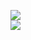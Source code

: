 [![](https://img.shields.io/badge/Made%20With-Github%20Spray-lightgrey.svg?style=for-the-badge&logo=github)](https://github.com/Annihil/github-spray#5517)  
[![](https://i.imgur.com/2DrTn0Z.gif)](https://github.com/Annihil/github-spray)
